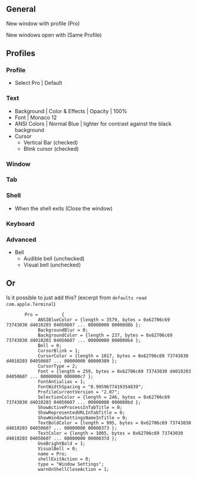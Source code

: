 # 

## General

New window with profile (Pro)

New windows open with (Same Profile)

## Profiles

### Profile
* Select Pro | Default

### Text
* Background | Color & Effects | Opacity | 100%
* Font | Monaco 12
* ANSI Colors | Normal Blue | lighter for contrast against the black background
* Cursor
     * Vertical Bar (checked)
     * Blink cursor (checked)

### Window

### Tab

### Shell
* When the shell exits (Close the window)

### Keyboard

### Advanced
* Bell
     * Audible bell (unchecked)
     * Visual bell (unchecked)

## Or
Is it possible to just add this?
(excerpt from `defaults read com.apple.Terminal`)

```
       Pro =         {
            ANSIBlueColor = {length = 3579, bytes = 0x62706c69 73743030 d4010203 04050607 ... 00000000 00000d8b };
            BackgroundBlur = 0;
            BackgroundColor = {length = 237, bytes = 0x62706c69 73743030 d4010203 04050607 ... 00000000 000000b4 };
            Bell = 0;
            CursorBlink = 1;
            CursorColor = {length = 1017, bytes = 0x62706c69 73743030 d4010203 04050607 ... 00000000 00000389 };
            CursorType = 2;
            Font = {length = 259, bytes = 0x62706c69 73743030 d4010203 04050607 ... 00000000 000000c7 };
            FontAntialias = 1;
            FontWidthSpacing = "0.9959677419354839";
            ProfileCurrentVersion = "2.07";
            SelectionColor = {length = 246, bytes = 0x62706c69 73743030 d4010203 04050607 ... 00000000 000000bd };
            ShowActiveProcessInTabTitle = 0;
            ShowRepresentedURLInTabTitle = 0;
            ShowWindowSettingsNameInTitle = 0;
            TextBoldColor = {length = 995, bytes = 0x62706c69 73743030 d4010203 04050607 ... 00000000 00000373 };
            TextColor = {length = 1005, bytes = 0x62706c69 73743030 d4010203 04050607 ... 00000000 0000037d };
            UseBrightBold = 1;
            VisualBell = 0;
            name = Pro;
            shellExitAction = 0;
            type = "Window Settings";
            warnOnShellCloseAction = 1;
```

